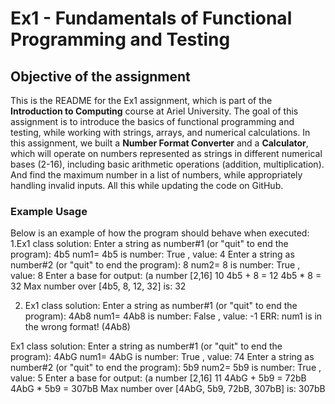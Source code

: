 # Ex1 - Fundamentals of Functional Programming and Testing

## Objective of the assignment
This is the README for the Ex1 assignment, which is part of the **Introduction to Computing** course at Ariel University.
The goal of this assignment is to introduce the basics of functional programming and testing,
while working with strings, arrays, and numerical calculations.
In this assignment, we built a **Number Format Converter** and a **Calculator**,
which will operate on numbers represented as strings in different numerical bases (2-16), 
including basic arithmetic operations (addition, multiplication).
And find the maximum number in a list of numbers, while appropriately handling invalid inputs.
All this while updating the code on GitHub.

### Example Usage
Below is an example of how the program should behave when executed:
1.Ex1 class solution:
Enter a string as number#1 (or "quit" to end the program):
4b5
num1= 4b5 is number: True , value: 4
Enter a string as number#2 (or "quit" to end the program):
8
num2= 8 is number: True , value: 8
Enter a base for output: (a number [2,16]
10
4b5 + 8 = 12
4b5 * 8 = 32
Max number over [4b5, 8, 12, 32] is: 32

2. Ex1 class solution:
Enter a string as number#1 (or "quit" to end the program):
4Ab8
num1= 4Ab8 is number: False , value: -1
ERR: num1 is in the wrong format! (4Ab8)

Ex1 class solution:
Enter a string as number#1 (or "quit" to end the program):
4AbG
num1= 4AbG is number: True , value: 74
Enter a string as number#2 (or "quit" to end the program):
5b9
num2= 5b9 is number: True , value: 5
Enter a base for output: (a number [2,16]
11
4AbG + 5b9 = 72bB
4AbG * 5b9 = 307bB
Max number over [4AbG, 5b9, 72bB, 307bB] is: 307bB
